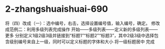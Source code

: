 # 2-zhangshuaishuai-690
将（四）改成（一）：选中编号，右击，选择设置编号值，输入编号，确定。
修改成范例二：利用多级列表完成操作
开始——多级列表——定义新的多级列表——更多
分别定义1级2级3级并链接到“标题1”“标题2”“标题3”，其中2级3级中选择包含级别编号来自上一级，同时可以定义标题的字体和大小
将一级标题居中
完成
